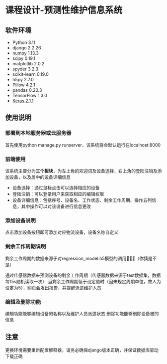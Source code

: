 # 课程设计-预测性维护信息系统

## 软件环境
* Python 3.11
* django 2.2.26
* numpy 1.13.3
* scipy 0.19.1
* matplotlib 2.0.2
* spyder 3.2.3
* scikit-learn 0.19.0
* h5py 2.7.0 
* Pillow 4.2.1 
* pandas 0.20.3
* TensorFlow 1.3.0
* [Keras 2.1.1](https://keras.io)

## 使用说明

### 部署到本地服务器或云服务器
首先使用python manage.py runserver，该系统将会默认运行在localhost:8000

### 前端使用
该系统主要分为**三个板块**，为左上角的欢迎词及设备选择，右上角的登陆注销及添加设备，以及居中的设备详细信息
* 设备选择：通过鼠标点击可以选择相应的设备
* 登陆注销：可以登录用户来获取相应的编辑权限
* 设备详细信息：包括序号、设备名、工作状态、剩余工作周期、操作五列信息，其中操作可以对该设备进行信息更改

### 添加设备说明
点击添加设备按钮即可添加对应物流设备，设备名称自定义

### 剩余工作周期说明
剩余工作周期的数据来源于对regression_model.h5模型的调用🤣🤣🤣（你猜是不是）

通过传感器数据来预测设备的剩余工作周期（传感器数据来源于test数据集，数据每15s随机读取一次）
当剩余工作周期低于设定值时（因未规定周期单位，故人为设定为5），网页会发出报警，并提醒派遣维护人员

### 编辑及删除功能
编辑功能能够编辑设备的名称以及维护人员派遣状态
删除功能能够删除设备被的信息

## **注意**
更换环境需要重新配置解释器，请务必确保django版本正确，并保证数据库驱动下载正确
